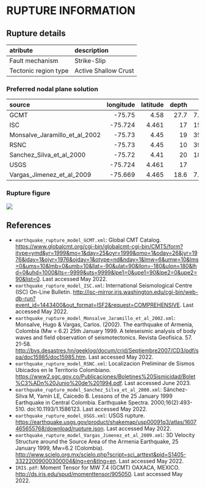 # RUPTURE INFORMATION
    
## Rupture details

| atribute             | description          |
|:---------------------|:---------------------|
| Fault mechanism       | Strike-Slip          |
| Tectonic region type | Active Shallow Crust |

### Preferred nodal plane solution

| source                        |   longitude |   latitude |   depth |    strike |      dip |   rake |   mag |
|:------------------------------|------------:|-----------:|--------:|----------:|---------:|-------:|------:|
| GCMT                          |     -75.75  |      4.58  |    27.7 |   7.99615 |  65.0032 |    -21 |   6.1 |
| ISC                           |     -75.724 |      4.461 |    17   |  15.9981  |  75.9984 |    -16 |   6.1 |
| Monsalve_Jaramillo_et_al_2002 |     -75.73  |      4.45  |    19   | 355.999   |  67.3031 |    -33 |   6.2 |
| RSNC                          |     -75.73  |      4.45  |    10   |  39.9966  |  85.0016 |    -20 |   6.2 |
| Sanchez_Silva_et_al_2000      |     -75.72  |      4.41  |    20   |  18.0012  |  80.9959 |     -9 |   6.1 |
| USGS                          |     -75.724 |      4.461 |    17   | nan       | nan      |    -16 |   6.1 |
| Vargas_Jimenez_et_al_2009     |     -75.669 |      4.465 |    18.6 |   7.99822 |  64.9972 |    -21 |   6.2 |

### Rupture figure

![](earthquake_ruptures.png)

## References

- `earthquake_rupture_model_GCMT.xml`: Global CMT Catalog. https://www.globalcmt.org/cgi-bin/globalcmt-cgi-bin/CMT5/form?itype=ymd&yr=1999&mo=1&day=25&oyr=1999&omo=1&oday=26&jyr=1976&jday=1&ojyr=1976&ojday=1&otype=nd&nday=1&lmw=6&umw=10&lms=0&ums=10&lmb=0&umb=10&llat=-90&ulat=90&llon=-180&ulon=180&lhd=0&uhd=1000&lts=-9999&uts=9999&lpe1=0&upe1=90&lpe2=0&upe2=90&list=0. Last accessed May 2022.
- `earthquake_rupture_model_ISC.xml`: International Seismological Centre (ISC) On-Line Bulletin. http://isc-mirror.iris.washington.edu/cgi-bin/web-db-run?event_id=1443400&out_format=ISF2&request=COMPREHENSIVE. Last accessed May 2022. 
- `earthquake_rupture_model_Monsalve_Jaramillo_et_al_2002.xml`: Monsalve, Hugo & Vargas, Carlos. (2002). The earthquake of Armenia, Colombia (Mw = 6.2) 25th January 1999. A teleseismic analysis of body waves and field observation of seismotectonics. Revista Geofisica. 57. 21-58. http://bvs.desastres.hn/geeklog/docum/crid/Septiembre2007/CD3/pdf/spa/doc15985/doc15985.htm. Last accessed May 2022.
- `earthquake_rupture_model_RSNC.xml`: Localizacion Preliminar de Sismos Ubicados en le Territorio Colombiano. https://www2.sgc.gov.co/Publicaciones/Boletines%20Sismicidad/Bolet%C3%ADn%20Junio%20de%201994.pdf. Last accessed June 2023. 
- `earthquake_rupture_model_Sanchez_Silva_et_al_2000.xml`: Sánchez-Silva M, Yamín LE, Caicedo B. Lessons of the 25 January 1999 Earthquake in Central Colombia. Earthquake Spectra. 2000;16(2):493-510. doi:10.1193/1.1586123. Last accessed May 2022.
- `earthquake_rupture_model_USGS.xml`: USGS rupture.  https://earthquake.usgs.gov/product/shakemap/usp00091q3/atlas/1607465655768/download/rupture.json. Last accessed May 2022. 
- `earthquake_rupture_model_Vargas_Jimenez_et_al_2009.xml`: 3D Velocity Structure around the Source Area of the Armenia Earthquake, 25 January 1999, Mw=6.2 (Colombia). http://www.scielo.org.mx/scielo.php?script=sci_arttext&pid=S1405-33222009000300004&lng=en&tlng=en. Last accessed May 2022.
- `IRIS.pdf`: Moment Tensor for MW 7.4 (GCMT) OAXACA, MEXICO. http://ds.iris.edu/spud/momenttensor/905050. Last accessed May 2022.
